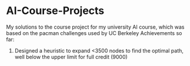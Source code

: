 # AI-Course-Projects
My solutions to the course project for my university AI course, which was based on the pacman challenges used by UC Berkeley
Achievements so far:
1. Designed a heuristic to expand <3500 nodes to find the optimal path, well below the upper limit for full credit (9000) 
